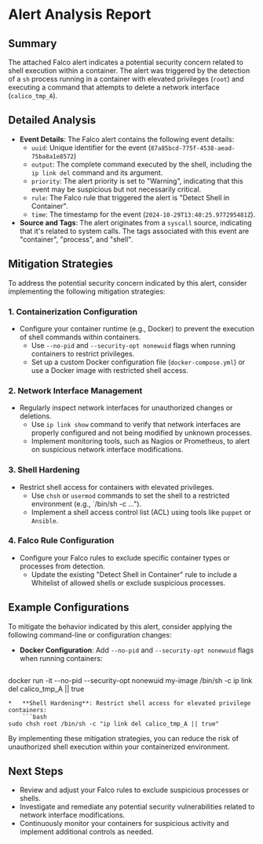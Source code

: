 **Alert Analysis Report**
=========================

**Summary**
-----------

The attached Falco alert indicates a potential security concern related to shell execution within a container. The alert was triggered by the detection of a `sh` process running in a container with elevated privileges (`root`) and executing a command that attempts to delete a network interface (`calico_tmp_A`).

**Detailed Analysis**
--------------------

*   **Event Details**: The Falco alert contains the following event details:
    *   `uuid`: Unique identifier for the event (`87a85bcd-775f-4538-aead-75ba8a1e8572`)
    *   `output`: The complete command executed by the shell, including the `ip link del` command and its argument.
    *   `priority`: The alert priority is set to "Warning", indicating that this event may be suspicious but not necessarily critical.
    *   `rule`: The Falco rule that triggered the alert is "Detect Shell in Container".
    *   `time`: The timestamp for the event (`2024-10-29T13:40:25.977295481Z`).
*   **Source and Tags**: The alert originates from a `syscall` source, indicating that it's related to system calls. The tags associated with this event are "container", "process", and "shell".

**Mitigation Strategies**
------------------------

To address the potential security concern indicated by this alert, consider implementing the following mitigation strategies:

### 1. Containerization Configuration

*   Configure your container runtime (e.g., Docker) to prevent the execution of shell commands within containers.
    *   Use `--no-pid` and `--security-opt nonewuid` flags when running containers to restrict privileges.
    *   Set up a custom Docker configuration file (`docker-compose.yml`) or use a Docker image with restricted shell access.

### 2. Network Interface Management

*   Regularly inspect network interfaces for unauthorized changes or deletions.
    *   Use `ip link show` command to verify that network interfaces are properly configured and not being modified by unknown processes.
    *   Implement monitoring tools, such as Nagios or Prometheus, to alert on suspicious network interface modifications.

### 3. Shell Hardening

*   Restrict shell access for containers with elevated privileges.
    *   Use `chsh` or `usermod` commands to set the shell to a restricted environment (e.g., `/bin/sh -c ...").
    *   Implement a shell access control list (ACL) using tools like `puppet` or ` Ansible`.

### 4. Falco Rule Configuration

*   Configure your Falco rules to exclude specific container types or processes from detection.
    *   Update the existing "Detect Shell in Container" rule to include a Whitelist of allowed shells or exclude suspicious processes.

**Example Configurations**
-------------------------

To mitigate the behavior indicated by this alert, consider applying the following command-line or configuration changes:

*   **Docker Configuration**: Add `--no-pid` and `--security-opt nonewuid` flags when running containers:
    ```bash
docker run -it --no-pid --security-opt nonewuid my-image /bin/sh -c ip link del calico_tmp_A || true
```
*   **Shell Hardening**: Restrict shell access for elevated privilege containers:
    ```bash
sudo chsh root /bin/sh -c "ip link del calico_tmp_A || true"
```

By implementing these mitigation strategies, you can reduce the risk of unauthorized shell execution within your containerized environment.

**Next Steps**
--------------

*   Review and adjust your Falco rules to exclude suspicious processes or shells.
*   Investigate and remediate any potential security vulnerabilities related to network interface modifications.
*   Continuously monitor your containers for suspicious activity and implement additional controls as needed.